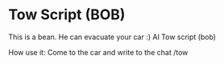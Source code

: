 # Tow Script (BOB)
This is a bean. He can evacuate your car :)
AI Tow script (bob)

How use it: 
Come to the car and write to the chat /tow
